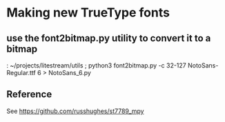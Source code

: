 # Making new TrueType fonts

## use the font2bitmap.py utility to convert it to a bitmap

: ~/projects/litestream/utils ; python3 font2bitmap.py -c 32-127 NotoSans-Regular.ttf 6 > NotoSans_6.py

## Reference

See <https://github.com/russhughes/st7789_mpy>
